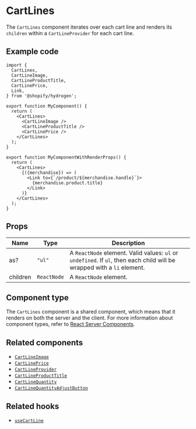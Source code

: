 # CartLines


The `CartLines` component iterates over each cart line and renders its `children` within
a `CartLineProvider` for each cart line.

## Example code

```tsx
import {
  CartLines,
  CartLineImage,
  CartLineProductTitle,
  CartLinePrice,
  Link,
} from '@shopify/hydrogen';

export function MyComponent() {
  return (
    <CartLines>
      <CartLineImage />
      <CartLineProductTitle />
      <CartLinePrice />
    </CartLines>
  );
}

export function MyComponentWithRenderProps() {
  return (
    <CartLines>
      {({merchandise}) => (
        <Link to={`/product/${merchandise.handle}`}>
          {merchandise.product.title}
        </Link>
      )}
    </CartLines>
  );
}
```

## Props

| Name     | Type                   | Description                                                                                                             |
| -------- | ---------------------- | ----------------------------------------------------------------------------------------------------------------------- |
| as?      | <code>"ul"</code>      | A `ReactNode` element. Valid values: `ul` or `undefined`. If `ul`, then each child will be wrapped with a `li` element. |
| children | <code>ReactNode</code> | A `ReactNode` element.                                                                                                  |

## Component type

The `CartLines` component is a shared component, which means that it renders on both the server and the client. For more information about component types, refer to [React Server Components](https://shopify.dev/custom-storefronts/hydrogen/react-server-components).

## Related components

- [`CartLineImage`](https://shopify.dev/api/hydrogen/components/cart/cartlineimage)
- [`CartLinePrice`](https://shopify.dev/api/hydrogen/components/cart/cartlineprice)
- [`CartLineProvider`](https://shopify.dev/api/hydrogen/components/cart/cartlineprovider)
- [`CartLineProductTitle`](https://shopify.dev/api/hydrogen/components/cart/cartlineproducttitle)
- [`CartLineQuantity`](https://shopify.dev/api/hydrogen/components/cart/cartlinequantity)
- [`CartLineQuantityAdjustButton`](https://shopify.dev/api/hydrogen/components/cart/cartlinequantityadjustbutton)

## Related hooks

- [`useCartLine`](https://shopify.dev/api/hydrogen/hooks/cart/usecart)
